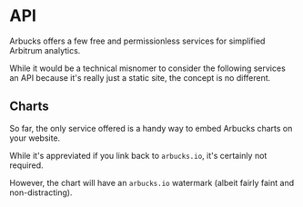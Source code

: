 # API

Arbucks offers a few free and permissionless services for simplified Arbitrum analytics.

While it would be a technical misnomer to consider the following services an API because it's really just a static site, the concept is no different.

## Charts

So far, the only service offered is a handy way to embed Arbucks charts on your website.

While it's appreviated if you link back to `arbucks.io`, it's certainly not required.

However, the chart will have an `arbucks.io` watermark (albeit fairly faint and non-distracting).
